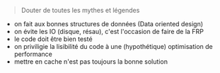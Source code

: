 
> Douter de toutes les mythes et légendes

* on fait aux bonnes structures de données (Data oriented design)
* on évite les IO (disque, résau), c'est l'occasion de faire de la FRP
* le code doit être bien testé
* on priviligie la lisibilité du code à une (hypothétique) optimisation de performance
* mettre en cache n'est pas toujours la bonne solution

